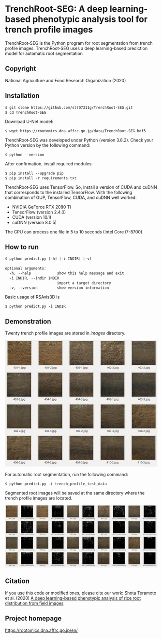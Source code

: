 # TrenchRoot-SEG: A deep learning-based phenotypic analysis tool for trench profile images

TrenchRoot-SEG is the Python program for root segmentation from trench profile images. TrenchRoot-SEG uses a deep learning-based prediction model for automatic root segmentation

## Copyright

National Agriculture and Food Research Organization (2020)

## Installation

    $ git clone https://github.com/st707311g/TrenchRoot-SEG.git
    $ cd TrenchRoot-SEG

Download U-Net model:

    $ wget https://rootomics.dna.affrc.go.jp/data/TrenchRoot-SEG.hdf5

TrenchRoot-SEG was developed under Python (version 3.8.2). Check your Python version by the following command:

    $ python --version

After confirmation, install required modules:

    $ pip install --upgrade pip
    $ pip install -r requirements.txt

TrenchRoot-SEG uses TensorFlow. So, install a version of CUDA and cuDNN that corresponds to the installed TensorFlow. With the following combination of GUP, TensorFlow, CUDA, and cuDNN well worked:

- NVIDIA GeForce RTX 2080 Ti
- TensorFlow (version 2.4.0)
- CUDA (version 10.1)
- cuDNN (version 8.0.5)

The CPU can process one file in 5 to 10 seconds (Intel Core i7-8700).

## How to run

    $ python predict.py [-h] [-i INDIR] [-v]

    optional arguments:
      -h, --help            show this help message and exit
      -i INDIR, --indir INDIR
                            import a target directory
      -v, --version         show version information

Basic usage of RSAvis3D is

    $ python predict.py -i INDIR

## Demonstration

Twenty trench profile images are stored in *images* directory.

<img src="figures/trench_images.jpg">

For automatic root segmentation, run the following command:

    $ python predict.py -i trench_profile_test_data

Segmented root images will be saved at the same directory where the trench profile images are located.

<img src="figures/trench_images_predicted.jpg">

## Citation

If you use this code or modified ones, please cite our work: Shota Teramoto et al. (2020) [A deep learning-based phenotypic analysis of rice root distribution from field images](https://doi.org/10.34133/2020/3194308) 

## Project homepage
https://rootomics.dna.affrc.go.jp/en/